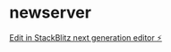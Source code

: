 # newserver

[Edit in StackBlitz next generation editor ⚡️](https://stackblitz.com/~/github.com/JayFleur/newserver)